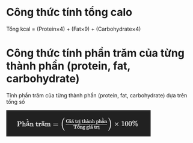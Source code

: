# Công thức tính tổng calo

Tổng kcal = (Protein×4) + (Fat×9) + (Carbohydrate×4)

# Công thức tính phần trăm của từng thành phần (protein, fat, carbohydrate)

Tính phần trăm của từng thành phần (protein, fat, carbohydrate) dựa trên tổng số

![alt text](image.png)
